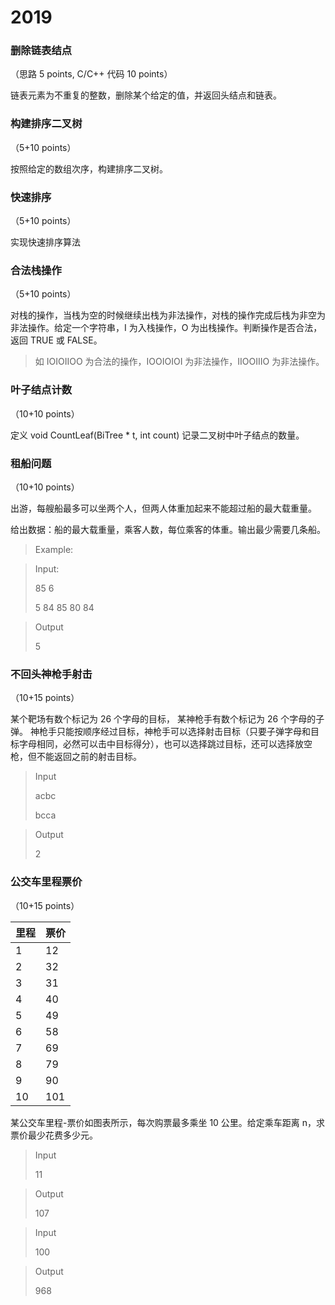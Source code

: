 # 2019

### 删除链表结点 
（思路 5 points, C/C++ 代码 10 points）

链表元素为不重复的整数，删除某个给定的值，并返回头结点和链表。

### 构建排序二叉树 
（5+10 points）

按照给定的数组次序，构建排序二叉树。

### 快速排序 
（5+10 points）

实现快速排序算法

### 合法栈操作 
（5+10 points）

对栈的操作，当栈为空的时候继续出栈为非法操作，对栈的操作完成后栈为非空为非法操作。给定一个字符串，I 为入栈操作，O 为出栈操作。判断操作是否合法，返回 TRUE 或 FALSE。

> 如 IOIOIIOO 为合法的操作，IOOIOIOI 为非法操作，IIOOIIIO 为非法操作。

### 叶子结点计数 
（10+10 points）

定义 void CountLeaf(BiTree * t, int count)
记录二叉树中叶子结点的数量。


### 租船问题 
（10+10 points）

出游，每艘船最多可以坐两个人，但两人体重加起来不能超过船的最大载重量。

给出数据：船的最大载重量，乘客人数，每位乘客的体重。输出最少需要几条船。

> Example:

> Input:
>
> 85 6
>
> 5 84 85 80 84

> Output
>
>5

### 不回头神枪手射击 
（10+15 points）

某个靶场有数个标记为 26 个字母的目标，
某神枪手有数个标记为 26 个字母的子弹。
神枪手只能按顺序经过目标，神枪手可以选择射击目标（只要子弹字母和目标字母相同，必然可以击中目标得分），也可以选择跳过目标，还可以选择放空枪，但不能返回之前的射击目标。
> Input
>
>acbc
>
>bcca

>Output
>
>2

### 公交车里程票价 
（10+15 points）

|里程|票价|
|---|---|
|1|12|
|2|32|
|3|31|
|4|40|
|5|49|
|6|58|
|7|69|
|8|79|
|9|90|
|10|101|

某公交车里程-票价如图表所示，每次购票最多乘坐 10 公里。给定乘车距离 n，求票价最少花费多少元。

> Input
>
> 11

> Output
>
> 107

> Input
>
> 100

> Output
>
> 968